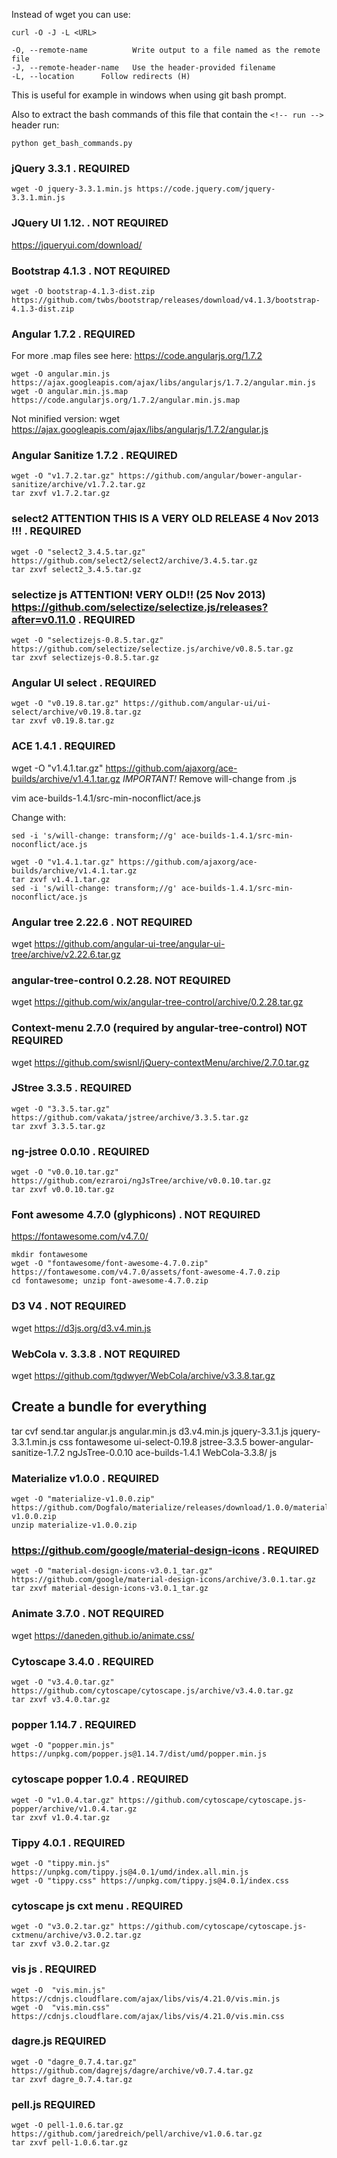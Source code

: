 Instead of wget you can use:

```
curl -O -J -L <URL>

-O, --remote-name          Write output to a file named as the remote file  
-J, --remote-header-name   Use the header-provided filename
-L, --location      Follow redirects (H) 
```

This is useful for example in windows when using git bash prompt.  

Also to extract the bash commands of this file that contain the ```<!-- run -->``` header run:
```
python get_bash_commands.py 
```

### jQuery 3.3.1 . REQUIRED

<!-- run -->
```
wget -O jquery-3.3.1.min.js https://code.jquery.com/jquery-3.3.1.min.js
```

### JQuery UI 1.12. . NOT REQUIRED
https://jqueryui.com/download/


### Bootstrap 4.1.3 . NOT REQUIRED 

```
wget -O bootstrap-4.1.3-dist.zip https://github.com/twbs/bootstrap/releases/download/v4.1.3/bootstrap-4.1.3-dist.zip
```

### Angular 1.7.2 . REQUIRED 

For more .map files see here: https://code.angularjs.org/1.7.2 

<!-- run -->
```
wget -O angular.min.js https://ajax.googleapis.com/ajax/libs/angularjs/1.7.2/angular.min.js
wget -O angular.min.js.map https://code.angularjs.org/1.7.2/angular.min.js.map 

```

Not minified version:
wget https://ajax.googleapis.com/ajax/libs/angularjs/1.7.2/angular.js

### Angular Sanitize 1.7.2 . REQUIRED 
<!-- run -->
```
wget -O "v1.7.2.tar.gz" https://github.com/angular/bower-angular-sanitize/archive/v1.7.2.tar.gz
tar zxvf v1.7.2.tar.gz
```


### select2 ATTENTION THIS IS A VERY OLD RELEASE 4 Nov 2013 !!! . REQUIRED 

<!-- run -->
```
wget -O "select2_3.4.5.tar.gz" https://github.com/select2/select2/archive/3.4.5.tar.gz
tar zxvf select2_3.4.5.tar.gz
```

### selectize js ATTENTION! VERY OLD!! (25 Nov 2013) https://github.com/selectize/selectize.js/releases?after=v0.11.0 . REQUIRED 

<!-- run -->
```
wget -O "selectizejs-0.8.5.tar.gz" https://github.com/selectize/selectize.js/archive/v0.8.5.tar.gz
tar zxvf selectizejs-0.8.5.tar.gz
```

### Angular UI select . REQUIRED 

<!-- run -->
```
wget -O "v0.19.8.tar.gz" https://github.com/angular-ui/ui-select/archive/v0.19.8.tar.gz
tar zxvf v0.19.8.tar.gz
```

### ACE 1.4.1 . REQUIRED 
wget -O "v1.4.1.tar.gz" https://github.com/ajaxorg/ace-builds/archive/v1.4.1.tar.gz
*IMPORTANT!* Remove will-change from .js

vim ace-builds-1.4.1/src-min-noconflict/ace.js 

Change with:
```
sed -i 's/will-change: transform;//g' ace-builds-1.4.1/src-min-noconflict/ace.js
```

<!-- run -->
```
wget -O "v1.4.1.tar.gz" https://github.com/ajaxorg/ace-builds/archive/v1.4.1.tar.gz
tar zxvf v1.4.1.tar.gz
sed -i 's/will-change: transform;//g' ace-builds-1.4.1/src-min-noconflict/ace.js
```

### Angular tree 2.22.6 . NOT REQUIRED
wget https://github.com/angular-ui-tree/angular-ui-tree/archive/v2.22.6.tar.gz

### angular-tree-control 0.2.28. NOT REQUIRED
wget https://github.com/wix/angular-tree-control/archive/0.2.28.tar.gz

### Context-menu 2.7.0 (required by angular-tree-control) NOT REQUIRED
wget https://github.com/swisnl/jQuery-contextMenu/archive/2.7.0.tar.gz

### JStree 3.3.5 . REQUIRED 

<!-- run -->
```
wget -O "3.3.5.tar.gz" https://github.com/vakata/jstree/archive/3.3.5.tar.gz
tar zxvf 3.3.5.tar.gz
```

### ng-jstree 0.0.10 . REQUIRED 

<!-- run -->
```
wget -O "v0.0.10.tar.gz" https://github.com/ezraroi/ngJsTree/archive/v0.0.10.tar.gz
tar zxvf v0.0.10.tar.gz
```

### Font awesome 4.7.0 (glyphicons) . NOT REQUIRED 
https://fontawesome.com/v4.7.0/

```
mkdir fontawesome
wget -O "fontawesome/font-awesome-4.7.0.zip" https://fontawesome.com/v4.7.0/assets/font-awesome-4.7.0.zip
cd fontawesome; unzip font-awesome-4.7.0.zip
```

### D3 V4 . NOT REQUIRED 
wget https://d3js.org/d3.v4.min.js

### WebCola v. 3.3.8 . NOT REQUIRED 
wget https://github.com/tgdwyer/WebCola/archive/v3.3.8.tar.gz

## Create a bundle for everything

tar cvf send.tar angular.js angular.min.js d3.v4.min.js jquery-3.3.1.js jquery-3.3.1.min.js css fontawesome ui-select-0.19.8 jstree-3.3.5 bower-angular-sanitize-1.7.2 ngJsTree-0.0.10 ace-builds-1.4.1 WebCola-3.3.8/ js

### Materialize v1.0.0 . REQUIRED

<!-- run -->
```
wget -O "materialize-v1.0.0.zip" https://github.com/Dogfalo/materialize/releases/download/1.0.0/materialize-v1.0.0.zip 
unzip materialize-v1.0.0.zip 
```

### https://github.com/google/material-design-icons . REQUIRED 

<!-- run -->
```
wget -O "material-design-icons-v3.0.1_tar.gz" https://github.com/google/material-design-icons/archive/3.0.1.tar.gz
tar zxvf material-design-icons-v3.0.1_tar.gz
```

### Animate 3.7.0 . NOT REQUIRED 
wget https://daneden.github.io/animate.css/

### Cytoscape 3.4.0 . REQUIRED 

<!-- run -->
```
wget -O "v3.4.0.tar.gz" https://github.com/cytoscape/cytoscape.js/archive/v3.4.0.tar.gz 
tar zxvf v3.4.0.tar.gz
```

### popper 1.14.7 . REQUIRED 

<!-- run -->
```
wget -O "popper.min.js" https://unpkg.com/popper.js@1.14.7/dist/umd/popper.min.js
```

### cytoscape popper 1.0.4 . REQUIRED 

<!-- run -->
```
wget -O "v1.0.4.tar.gz" https://github.com/cytoscape/cytoscape.js-popper/archive/v1.0.4.tar.gz 
tar zxvf v1.0.4.tar.gz
```

### Tippy 4.0.1 . REQUIRED 

<!-- run -->
```
wget -O "tippy.min.js" https://unpkg.com/tippy.js@4.0.1/umd/index.all.min.js
wget -O "tippy.css" https://unpkg.com/tippy.js@4.0.1/index.css
```

### cytoscape js cxt menu . REQUIRED 

<!-- run -->
```
wget -O "v3.0.2.tar.gz" https://github.com/cytoscape/cytoscape.js-cxtmenu/archive/v3.0.2.tar.gz
tar zxvf v3.0.2.tar.gz
```

### vis js . REQUIRED 
<!-- run -->
```
wget -O  "vis.min.js" https://cdnjs.cloudflare.com/ajax/libs/vis/4.21.0/vis.min.js
wget -O  "vis.min.css" https://cdnjs.cloudflare.com/ajax/libs/vis/4.21.0/vis.min.css
```

### dagre.js REQUIRED
<!-- run -->
```
wget -O "dagre_0.7.4.tar.gz" https://github.com/dagrejs/dagre/archive/v0.7.4.tar.gz
tar zxvf dagre_0.7.4.tar.gz
```

### pell.js REQUIRED
<!-- run -->
```
wget -O pell-1.0.6.tar.gz https://github.com/jaredreich/pell/archive/v1.0.6.tar.gz 
tar zxvf pell-1.0.6.tar.gz
```





